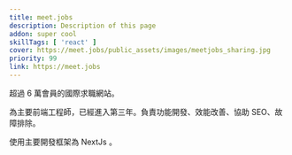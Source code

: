 ```yaml
---
title: meet.jobs
description: Description of this page
addon: super cool
skillTags: [ 'react' ]
cover: https://meet.jobs/public_assets/images/meetjobs_sharing.jpg
priority: 99
link: https://meet.jobs
---
```

超過 6 萬會員的國際求職網站。

為主要前端工程師，已經進入第三年。負責功能開發、效能改善、協助 SEO、故障排除。

使用主要開發框架為 NextJs 。
